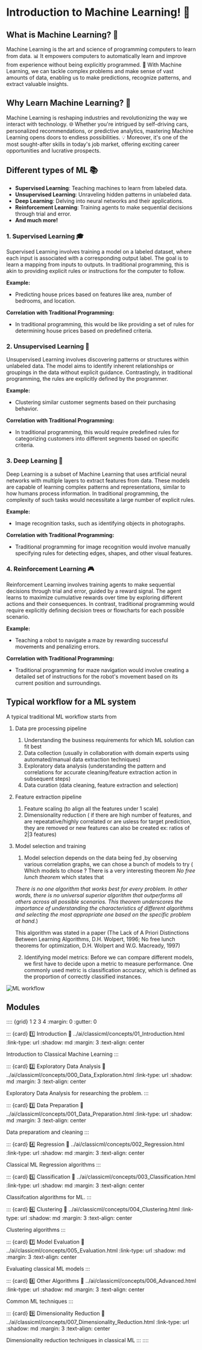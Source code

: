 # Introduction to Machine Learning! 🚀

## What is Machine Learning? 🧠

Machine Learning is the art and science of programming computers to learn from data. 📊 It empowers computers to automatically learn and improve from experience without being explicitly programmed. 🌟 With Machine Learning, we can tackle complex problems and make sense of vast amounts of data, enabling us to make predictions, recognize patterns, and extract valuable insights.

## Why Learn Machine Learning? 🤔

Machine Learning is reshaping industries and revolutionizing the way we interact with technology. 🌐 Whether you're intrigued by self-driving cars, personalized recommendations, or predictive analytics, mastering Machine Learning opens doors to endless possibilities. 💡 Moreover, it's one of the most sought-after skills in today's job market, offering exciting career opportunities and lucrative prospects.

## Different types of ML 📚

- **Supervised Learning**: Teaching machines to learn from labeled data.
- **Unsupervised Learning**: Unraveling hidden patterns in unlabeled data.
- **Deep Learning**: Delving into neural networks and their applications.
- **Reinforcement Learning**: Training agents to make sequential decisions through trial and error.
- **And much more!**

### 1. Supervised Learning 🎓

Supervised Learning involves training a model on a labeled dataset, where each input is associated with a corresponding output label. The goal is to learn a mapping from inputs to outputs. In traditional programming, this is akin to providing explicit rules or instructions for the computer to follow.

**Example:** 
- Predicting house prices based on features like area, number of bedrooms, and location.

**Correlation with Traditional Programming:** 
- In traditional programming, this would be like providing a set of rules for determining house prices based on predefined criteria.

### 2. Unsupervised Learning 🧩

Unsupervised Learning involves discovering patterns or structures within unlabeled data. The model aims to identify inherent relationships or groupings in the data without explicit guidance. Contrastingly, in traditional programming, the rules are explicitly defined by the programmer.

**Example:** 
- Clustering similar customer segments based on their purchasing behavior.

**Correlation with Traditional Programming:** 
- In traditional programming, this would require predefined rules for categorizing customers into different segments based on specific criteria.

### 3. Deep Learning 🧠

Deep Learning is a subset of Machine Learning that uses artificial neural networks with multiple layers to extract features from data. These models are capable of learning complex patterns and representations, similar to how humans process information. In traditional programming, the complexity of such tasks would necessitate a large number of explicit rules.

**Example:** 
- Image recognition tasks, such as identifying objects in photographs.

**Correlation with Traditional Programming:** 
- Traditional programming for image recognition would involve manually specifying rules for detecting edges, shapes, and other visual features.

### 4. Reinforcement Learning 🎮

Reinforcement Learning involves training agents to make sequential decisions through trial and error, guided by a reward signal. The agent learns to maximize cumulative rewards over time by exploring different actions and their consequences. In contrast, traditional programming would require explicitly defining decision trees or flowcharts for each possible scenario.

**Example:** 
- Teaching a robot to navigate a maze by rewarding successful movements and penalizing errors.

**Correlation with Traditional Programming:** 
- Traditional programming for maze navigation would involve creating a detailed set of instructions for the robot's movement based on its current position and surroundings.

## Typical workflow for a ML system

A typical traditional ML workflow starts from 

1. Data pre processing pipeline
   
   1. Understanding the business requirements for which ML solution can fit best
   2. Data collection (usually in collaboration with domain experts using automated/manual data extraction techniques)
   3. Exploratory data analysis (understanding the pattern and correlations for accurate cleaning/feature extraction action in subsequent steps)
   4. Data curation (data cleaning, feature extraction and selection)

2. Feature extraction pipeline

   1. Feature scaling (to align all the features under 1 scale)
   2. Dimensionality reduction ( if there are high number of features, and are repeatative/highly correlated or are usless for target prediction, they are removed or new features can also be created ex: ratios of 2|3 features)

3. Model selection and training 
   1. Model selection depends on the data being fed ,by observing various correlation graphs, we can chose a bunch of models to try ( Which models to chose ? There is a very interesting theorem *No free lunch theorem* which states that 
   
   *There is no one algorithm that works best for every problem. In other words, there is no universal superior algorithm that outperforms all others across all possible scenarios. This theorem underscores the importance of understanding the characteristics of different algorithms and selecting the most appropriate one based on the specific problem at hand.*)

   This algorithm was stated in a paper (The Lack of A Priori Distinctions Between Learning Algorithms, D.H. Wolpert, 1996; No free lunch theorems for optimization, D.H. Wolpert and W.G. Macready, 1997)

   2. Identifying model metrics: Before we can compare different models, we first have to decide upon a metric to measure performance. One commonly used metric is classification accuracy, which is defined as the proportion of correctly classified instances.

![ML workflow](ml-workflow.png)

## Modules

:::: {grid} 1 2 3 4
:margin: 0
:gutter: 0

::: {card} 1️⃣ Introduction
:link: ../ai/classicml/concepts/01_Introduction.html
:link-type: url
:shadow: md
:margin: 3
:text-align: center

Introduction to Classical Machine Learning
:::

::: {card} 2️⃣ Exploratory Data Analysis
:link: ../ai/classicml/concepts/000_Data_Exploration.html
:link-type: url
:shadow: md
:margin: 3
:text-align: center

Exploratory Data Analysis for researching the problem.
:::

::: {card} 3️⃣ Data Preparation
:link: ../ai/classicml/concepts/001_Data_Preparation.html
:link-type: url
:shadow: md
:margin: 3
:text-align: center

Data preparatiom and cleaning
:::

::: {card} 4️⃣ Regression
:link: ../ai/classicml/concepts/002_Regression.html
:link-type: url
:shadow: md
:margin: 3
:text-align: center

Classical ML Regression algorithms
:::

::: {card} 5️⃣ Classification
:link: ../ai/classicml/concepts/003_Classification.html
:link-type: url
:shadow: md
:margin: 3
:text-align: center

Classifcation algorithms for ML.
:::

::: {card} 6️⃣ Clustering
:link: ../ai/classicml/concepts/004_Clustering.html
:link-type: url
:shadow: md
:margin: 3
:text-align: center

Clustering algorithms
:::

::: {card} 7️⃣ Model Evaluation
:link: ../ai/classicml/concepts/005_Evaluation.html
:link-type: url
:shadow: md
:margin: 3
:text-align: center

Evaluating classical ML models
:::

::: {card} 8️⃣ Other Algorithms
:link: ../ai/classicml/concepts/006_Advanced.html
:link-type: url
:shadow: md
:margin: 3
:text-align: center

Common ML techniques
:::

::: {card} 9️⃣ Dimensionality Reduction
:link: ../ai/classicml/concepts/007_Dimensionality_Reduction.html
:link-type: url
:shadow: md
:margin: 3
:text-align: center

Dimensionality reduction techniques in classical ML
:::
::::